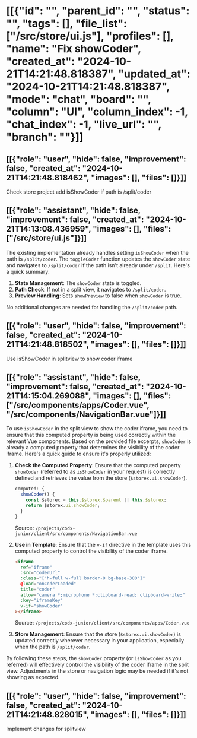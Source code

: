# [[{"id": "", "parent_id": "", "status": "", "tags": [], "file_list": ["/src/store/ui.js"], "profiles": [], "name": "Fix showCoder", "created_at": "2024-10-21T14:21:48.818387", "updated_at": "2024-10-21T14:21:48.818387", "mode": "chat", "board": "", "column": "UI", "column_index": -1, "chat_index": -1, "live_url": "", "branch": ""}]]
## [[{"role": "user", "hide": false, "improvement": false, "created_at": "2024-10-21T14:21:48.818462", "images": [], "files": []}]]
Check store project add isShowCoder if path is /split/coder
## [[{"role": "assistant", "hide": false, "improvement": false, "created_at": "2024-10-21T14:13:08.436959", "images": [], "files": ["/src/store/ui.js"]}]]
The existing implementation already handles setting `isShowCoder` when the path is `/split/coder`. The `toggleCoder` function updates the `showCoder` state and navigates to `/split/coder` if the path isn't already under `/split`. Here's a quick summary:

1. **State Management**: The `showCoder` state is toggled.
2. **Path Check**: If not in a split view, it navigates to `/split/coder`.
3. **Preview Handling**: Sets `showPreview` to false when `showCoder` is true.

No additional changes are needed for handling the `/split/coder` path.
## [[{"role": "user", "hide": false, "improvement": false, "created_at": "2024-10-21T14:21:48.818502", "images": [], "files": []}]]
Use isShowCoder in splitview to show coder iframe
## [[{"role": "assistant", "hide": false, "improvement": false, "created_at": "2024-10-21T14:15:04.269088", "images": [], "files": ["/src/components/apps/Coder.vue", "/src/components/NavigationBar.vue"]}]]
To use `isShowCoder` in the split view to show the coder iframe, you need to ensure that this computed property is being used correctly within the relevant Vue components. Based on the provided file excerpts, `showCoder` is already a computed property that determines the visibility of the coder iframe. Here's a quick guide to ensure it's properly utilized:

1. **Check the Computed Property**: Ensure that the computed property `showCoder` (referred to as `isShowCoder` in your request) is correctly defined and retrieves the value from the store (`$storex.ui.showCoder`).

   ```javascript
   computed: {
     showCoder() {
       const $storex = this.$storex.$parent || this.$storex;
       return $storex.ui.showCoder;
     }
   }
   ```

   Source: `/projects/codx-junior/client/src/components/NavigationBar.vue`

2. **Use in Template**: Ensure that the `v-if` directive in the template uses this computed property to control the visibility of the coder iframe.

   ```html
   <iframe
     ref="iframe"
     :src="coderUrl"
     :class="['h-full w-full border-0 bg-base-300']"
     @load="onCoderLoaded"
     title="coder"
     allow="camera *;microphone *;clipboard-read; clipboard-write;"
     :key="iframeKey"
     v-if="showCoder"
   ></iframe>
   ```

   Source: `/projects/codx-junior/client/src/components/apps/Coder.vue`

3. **Store Management**: Ensure that the store (`$storex.ui.showCoder`) is updated correctly wherever necessary in your application, especially when the path is `/split/coder`.

By following these steps, the `showCoder` property (or `isShowCoder` as you referred) will effectively control the visibility of the coder iframe in the split view. Adjustments in the store or navigation logic may be needed if it's not showing as expected.
## [[{"role": "user", "hide": false, "improvement": false, "created_at": "2024-10-21T14:21:48.828015", "images": [], "files": []}]]
Implement changes for splitview